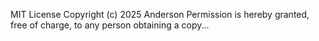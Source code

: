 MIT License
Copyright (c) 2025 Anderson
Permission is hereby granted, free of charge, to any person obtaining a copy...
